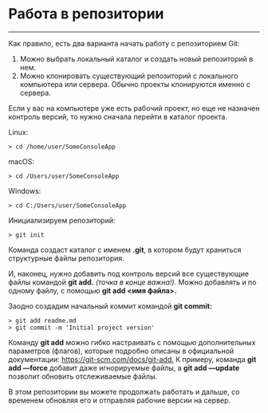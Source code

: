 # Работа в репозитории
---

Как правило, есть два варианта начать работу с репозиторием Git:

   1. Можно выбрать локальный каталог и создать новый репозиторий в нем.
   2. Можно клонировать существующий репозиторий с локального компьютера или сервера. Обычно проекты клонируются именно с сервера.

Если у вас на компьютере уже есть рабочий проект, но еще не назначен контроль версий, то нужно сначала перейти в каталог проекта.

Linux:


    
    > cd /home/user/SomeConsoleApp

macOS:


    
    > cd /Users/user/SomeConsoleApp

Windows:


    
    > cd C:/Users/user/SomeConsoleApp

Инициализируем репозиторий:


    
    > git init

Команда создаст каталог с именем **.git**, в котором будут храниться структурные файлы репозитория. 

И, наконец, нужно добавить под контроль версий все существующие файлы командой **git add.** *(точка в конце важна!).* Можно добавлять и по одному файлу, с помощью **git add <имя файла>.** 

Заодно создадим начальный коммит командой **git commit:**


    
    > git add readme.md
    > git commit -m 'Initial project version'

Команду **git add** можно гибко настраивать с помощью дополнительных параметров (флагов), которые подробно описаны в официальной документации: <https://git-scm.com/docs/git-add.> К примеру, команда **git add —force** добавит даже игнорируемые файлы, а **git add —update** позволит обновить отслеживаемые файлы.

В этом репозитории вы можете продолжать работать и дальше, со временем обновляя его и отправляя рабочие версии на сервер.